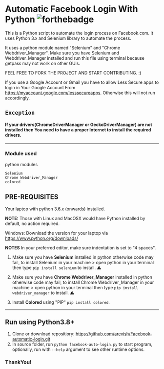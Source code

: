 # Automatic Facebook Login With Python ![forthebadge](https://forthebadge.com/images/badges/made-with-python.svg)

 This is a Python script to automate the login process on Facebook.com. It uses Python 3.x and  Selenium library to automate the process.


It uses a python module named "Selenium" and "Chrome Webdriver_Manager". Make sure you have Selenium and Webdriver_Manager installed and run this file using terminal because getpass may not work on other GUIs. 

FEEL FREE TO FORK THE PROJECT AND START CONTRIBUTING. :)


If you use a Google Account or Gmail you have to allow Less Secure apps to login in Your Google Account From https://myaccount.google.com/lesssecureapps. Otherwise this will not run accordingly.

## ```Exception```
#### If your drivers(ChromeDriverManager or GeckoDriverManager) are not installed then You need to have a proper Internet to install the required drivers.
---

### Module used
python modules
```
Selenium
Chrome Webdriver_Manager
colored
```

## PRE-REQUISITES
Your laptop with python 3.6.x (onwards) installed.

**NOTE:** Those with Linux and MacOSX would have Python installed by default, no action required.

Windows: Download the version for your laptop via https://www.python.org/downloads/

**NOTES**
In your preferred editor, make sure indentation is set to "4 spaces".

1. Make sure you have **Selenium** installed in python otherwise code may fail, to install Selenium in your machine > open python in your terminal then type `pip install selenium` to install. :warning:

2. Make sure you have **Chrome Webdriver_Manager** installed in python otherwise code may fail, to install Chrome Webdriver_Manager in your machine > open python in your terminal then type `pip install webdriver_manager` to install. :warning:
3. Install **Colored** using "PIP" ```pip install colored```.
---

## Run using Python3.8+
1. Clone or download repositiory: https://github.com/arevish/Facebook-automatic-login.git
2. In source folder, run `python facebook-auto-login.py` to start program, optionally, run with `--help` argument to see other runtime options.
 
### ThankYou!